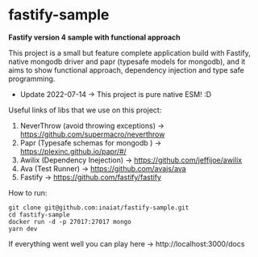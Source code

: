 # fastify-sample

**Fastify version 4 sample with functional approach**

This project is a small but feature complete application build with Fastify, native mongodb driver and papr (typesafe models for mongodb),
and it aims to show functional approach, dependency injection and type safe programming.

* Update 2022-07-14 -> This project is pure native ESM! :D

Useful links of libs that we use on this project:

1. NeverThrow (avoid throwing exceptions) -> https://github.com/supermacro/neverthrow
1. Papr (Typesafe schemas for mongodb ) -> https://plexinc.github.io/papr/#/
1. Awilix (Dependency Inejection) -> https://github.com/jeffijoe/awilix
1. Ava (Test Runner) -> https://github.com/avajs/ava
1. Fastify -> https://github.com/fastify/fastify


How to run:

```
git clone git@github.com:inaiat/fastify-sample.git
cd fastify-sample
docker run -d -p 27017:27017 mongo
yarn dev
```

If everything went well you can play here -> http://localhost:3000/docs

